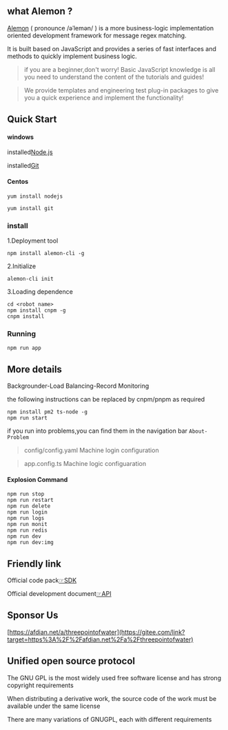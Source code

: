 ## what Alemon ?

[Alemon](http://three-point-of-water.gitee.io/alemon-bot/) ( pronounce /əˈlemən/ ) is a
more business-logic implementation oriented development framework for message regex matching.

It is built based on JavaScript and provides a series of fast interfaces and methods to
quickly implement business logic.

> if you are a beginner,don't worry! Basic JavaScript knowledge is all you need to understand the content of the tutorials and guides!

> We provide templates and engineering test plug-in packages to give you a quick experience and implement the functionality!

## Quick Start

#### windows

installed[Node.js](https://nodejs.org)

installed[Git](ttps://git-scm.com)

#### Centos

`yum install nodejs`

`yum install git`

### install

1.Deployment tool

```
npm install alemon-cli -g
```

2.Initialize

```
alemon-cli init
```

3.Loading dependence

```
cd <robot name>
npm install cnpm -g
cnpm install
```

### Running

```
npm run app
```

## More details

Backgrounder-Load Balancing-Record Monitoring

the following instructions can be replaced by cnpm/pnpm as required

```
npm install pm2 ts-node -g
npm run start
```

if you run into problems,you can find them in the navigation bar `About-Problem`

> config/config.yaml Machine login configuration

> app.config.ts Machine logic configuaration

#### Explosion Command

```
npm run stop
npm run restart
npm run delete
npm run login
npm run logs
npm run monit
npm run redis
npm run dev
npm run dev:img
```

## Friendly link

Official code pack[☞SDK](https://github.com/tencent-connect/bot-node-sdk)

Official development document[☞API](https://bot.q.qq.com/wiki/develop/nodesdk/guild/guilds.html)

## Sponsor Us

[https://afdian.net/a/threepointofwater](https://gitee.com/link?target=https%3A%2F%2Fafdian.net%2Fa%2Fthreepointofwater)

## Unified open source protocol

The GNU GPL is the most widely used free software license and has strong copyright requirements

When distributing a derivative work, the source code of the work must be available under the same license

There are many variations of GNUGPL, each with different requirements
